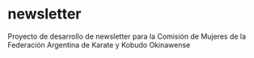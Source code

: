 # newsletter
Proyecto de desarrollo de newsletter para la Comisión de Mujeres de la Federación Argentina de Karate y Kobudo Okinawense
